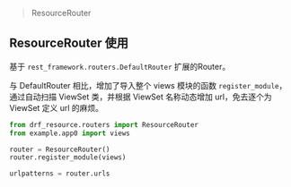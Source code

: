 > ResourceRouter

## ResourceRouter 使用

基于 `rest_framework.routers.DefaultRouter` 扩展的Router。

与 DefaultRouter 相比，增加了导入整个 views 模块的函数 `register_module`，通过自动扫描 ViewSet 类，并根据 ViewSet 名称动态增加 url，免去逐个为 ViewSet 定义 url 的麻烦。

```python
from drf_resource.routers import ResourceRouter
from example.app0 import views

router = ResourceRouter()
router.register_module(views)

urlpatterns = router.urls
```
